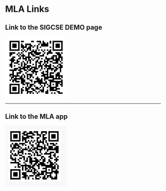 # MLA Links

## Link to the SIGCSE DEMO page
<img src="QR_Code_MLA_SIGCSE_DEMO.png" width="200">

---

## Link to the MLA app
<img src="./masterylearningappQRcode.png" width="200">

